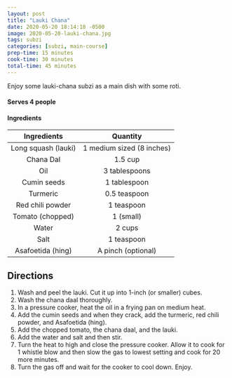 ```yaml
---
layout: post
title: "Lauki Chana"
date: 2020-05-20 18:14:18 -0500
image: 2020-05-20-lauki-chana.jpg
tags: subzi
categories: [subzi, main-course]
prep-time: 15 minutes
cook-time: 30 minutes
total-time: 45 minutes
---
```


Enjoy some lauki-chana subzi as a main dish with some roti.

#### Serves 4 people

#### Ingredients

|     Ingredients     |          Quantity         |
|:-------------------:|:-------------------------:|
| Long squash (lauki) | 1 medium sized (8 inches) |
|      Chana Dal      |          1.5 cup          |
|         Oil         |       3 tablespoons       |
|     Cumin seeds     |        1 tablespoon       |
|       Turmeric      |        0.5 teaspoon       |
|   Red chili powder  |         1 teaspoon        |
|   Tomato (chopped)  |         1 (small)         |
|        Water        |           2 cups          |
|         Salt        |         1 teaspoon        |
|  Asafoetida (hing)  |     A pinch (optional)    |

## Directions

1. Wash and peel the lauki. Cut it up into 1-inch (or smaller) cubes.
2. Wash the chana daal thoroughly.
3. In a pressure cooker, heat the oil in a frying pan on medium heat.
4. Add the cumin seeds and when they crack, add the turmeric, red chili powder, and Asafoetida (hing).
5. Add the chopped tomato, the chana daal, and the lauki.
6. Add the water and salt and then stir.
7. Turn the heat to high and close the pressure cooker. Allow it to cook for 1 whistle blow and then slow the gas to lowest setting and cook for 20 more minutes.
8. Turn the gas off and wait for the cooker to cool down. Enjoy.
